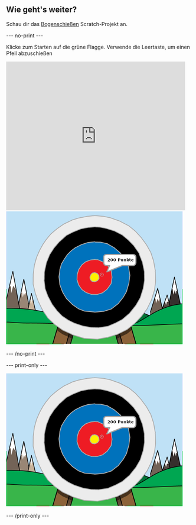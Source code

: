 ## Wie geht's weiter?

Schau dir das [Bogenschießen](https://projects.raspberrypi.org/en/projects/archery) Scratch-Projekt an.

--- no-print ---

Klicke zum Starten auf die grüne Flagge. Verwende die Leertaste, um einen Pfeil abzuschießen

<div class="scratch-preview">
  <iframe allowtransparency="true" width="485" height="402" src="https://scratch.mit.edu/projects/embed/114760038/?autostart=false" frameborder="0" scrolling="no"></iframe>
  <img src="images/archery-final.png">
</div>

--- /no-print ---

--- print-only ---

![fertiges Projekt](images/archery-final.png)

--- /print-only ---
